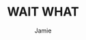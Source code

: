 ---
media: "images/rounds/round_4_2/wait_what.png"
media_type: image
title: WAIT WHAT
author: Jamie
desc: After an unrelated minor crew uprising in the Bar, the Soviet assault begins.
---